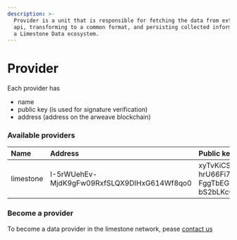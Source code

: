 ```yaml
---
description: >-
  Provider is a unit that is responsible for fetching the data from external
  api, transforming to a common format, and persisting collected information in
  a Limestone Data ecosystem.
---
```


# Provider

Each provider has

* name
* public key \(is used for signature verification\)
* address \(address on the arweave blockchain\)

### Available providers

| Name | Address | Public key |
| :--- | :--- | :--- |
| limestone | I-5rWUehEv-MjdK9gFw09RxfSLQX9DIHxG614Wf8qo0 | xyTvKiCST8bAT6sxrgkLh8UCX2N1eKvawODuxwq4qOHIdDAZFU\_3N2m59rkZ0E7m77GsJuf1I8u0oEJEbxAdT7uD2JTwoYEHauXSxyJYvF0RCcZOhl5P1PJwImd44SJYa\_9My7L84D5KXB9SKs8\_VThe7ZyOb5HSGLNvMIK6A8IJ4Hr\_tg9GYm65CRmtcu18S9mhun8vgw2wi7Gw6oR6mc4vU1I-hrU66Fi7YlXwFieP6YSy01JqoLPhU84EunPQzXPouVSbXjgRU5kFVxtdRy4GK2fzEBFYsQwCQgFrySCrFKHV8AInu9jerfof\_DxNKiXkBzlB8nc22CrYnvvio\_BWyh-gN0hQHZT0gwMR-A7sbXNCQJfReaIZzX\_jP6XoB82PnpzmL\_j1mJ2lnv2Rn001flBAx9AYxtGXd9s07pA-FggTbEG3Y2UnlWW6l3EJ93E0IfxL0PqGEUlp217mxUHvmTw9fkGDWa8rT9RPmsTyji-kMFSefclw80cBm\_iOsIEutGP4S3LDbP-ZVJWDeJOBQQpSgwbisl8qbjl2sMQLQihoG2TQyNbmLwfyq-XSULkXjUi1\_6BH36wnDBLWBKF-bS2bLKcGtn3Vjet72lNHxJJilcj8vpauwJG0078S\_lO5uGt6oicdGR6eh\_NSn6\_8za\_tXg0G\_fohz4Yb1z8 |

### Become a provider

To become a data provider in the limestone network, pease [contact us](https://discord.gg/2uwppEN4fM)

